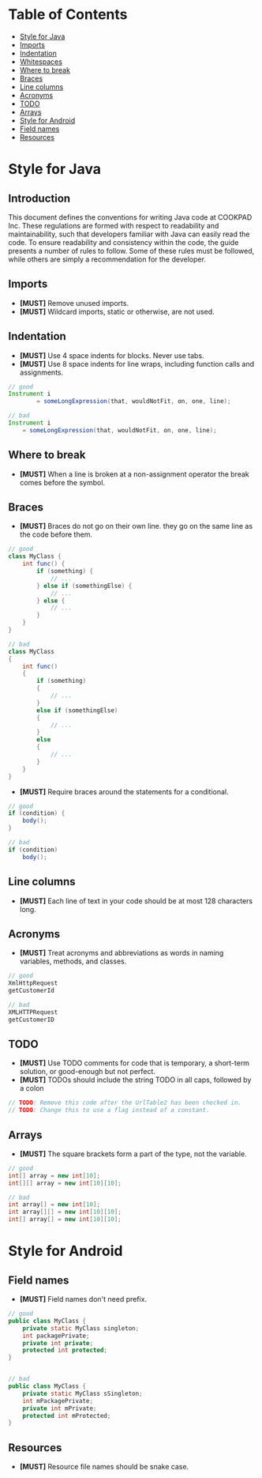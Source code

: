 # Table of Contents

- [Style for Java](#style-for-java)
 - [Imports](#imports)
 - [Indentation](#indentation)
 - [Whitespaces](#whitespaces)
 - [Where to break](#where-to-break)
 - [Braces](#braces)
 - [Line columns](#line-columns)
 - [Acronyms](#acronyms)
 - [TODO](#todo)
 - [Arrays](#arrays)
- [Style for Android](#style-for-android)
 - [Field names](#field-names)
 - [Resources](#resources)

# Style for Java

## Introduction

This document defines the conventions for writing Java code at COOKPAD Inc.
These regulations are formed with respect to readability and maintainability, such that developers familiar with Java can easily read the code.
To ensure readability and consistency within the code, the guide presents a number of rules to follow. Some of these rules must be followed, while others are simply a recommendation for the developer.

## Imports

- **[MUST]** Remove unused imports.
- **[MUST]** Wildcard imports, static or otherwise, are not used.

## Indentation

- **[MUST]** Use 4 space indents for blocks. Never use tabs.
- **[MUST]** Use 8 space indents for line wraps, including function calls and assignments.

```java
// good
Instrument i
        = someLongExpression(that, wouldNotFit, on, one, line);

// bad
Instrument i
    = someLongExpression(that, wouldNotFit, on, one, line);
```

## Where to break

- **[MUST]** When a line is broken at a non-assignment operator the break comes before the symbol.

## Braces

- **[MUST]** Braces do not go on their own line. they go on the same line as the code before them.

```java
// good
class MyClass {
    int func() {
        if (something) {
            // ...
        } else if (somethingElse) {
            // ...
        } else {
            // ...
        }
    }
}

// bad
class MyClass
{
    int func()
    {
        if (something)
        {
            // ...
        }
        else if (somethingElse)
        {
            // ...
        }
        else
        {
            // ...
        }
    }
}
```

- **[MUST]** Require braces around the statements for a conditional.

```java
// good
if (condition) {
    body();
}

// bad
if (condition)
    body();
```

## Line columns

- **[MUST]** Each line of text in your code should be at most 128 characters long.

## Acronyms

- **[MUST]** Treat acronyms and abbreviations as words in naming variables, methods, and classes.

```java
// good
XmlHttpRequest
getCustomerId

// bad
XMLHTTPRequest
getCustomerID
```

## TODO

- **[MUST]** Use TODO comments for code that is temporary, a short-term solution, or good-enough but not perfect.
- **[MUST]** TODOs should include the string TODO in all caps, followed by a colon

```java
// TODO: Remove this code after the UrlTable2 has been checked in.
// TODO: Change this to use a flag instead of a constant.
```

## Arrays

- **[MUST]** The square brackets form a part of the type, not the variable.

```java
// good
int[] array = new int[10];
int[][] array = new int[10][10];

// bad
int array[] = new int[10];
int array[][] = new int[10][10];
int[] array[] = new int[10][10];
```

# Style for Android

## Field names

- **[MUST]** Field names don't need prefix.

```java
// good
public class MyClass {
    private static MyClass singleton;
    int packagePrivate;
    private int private;
    protected int protected;
}


// bad
public class MyClass {
    private static MyClass sSingleton;
    int mPackagePrivate;
    private int mPrivate;
    protected int mProtected;
}
```

## Resources

- **[MUST]** Resource file names should be snake case.
